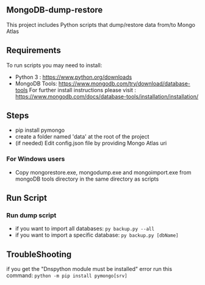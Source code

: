 ## MongoDB-dump-restore
This project includes Python scripts that dump/restore data from/to Mongo Atlas

## Requirements
To run scripts you may need to install:
- Python 3 : https://www.python.org/downloads
- MongoDB Tools: https://www.mongodb.com/try/download/database-tools
For further install instructions please visit :
  https://www.mongodb.com/docs/database-tools/installation/installation/
## Steps
- pip install pymongo
- create a folder named 'data' at the root of the project
- (if needed) Edit config.json file by providing Mongo Atlas uri
### For Windows users
- Copy mongorestore.exe, mongodump.exe and mongoimport.exe from mongoDB tools directory in the same directory as scripts
## Run Script

### Run dump script
* if you want to import all databases:
`py backup.py --all`
* if you want to import a specific database:
`py backup.py [dbName]`
  
## TroubleShooting
if you get the "Dnspython module must be installed" error run this command:
`python -m pip install pymongo[srv]`

